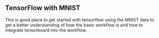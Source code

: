 ## TensorFlow with MNIST

This is good place to get started with tensorflow using the MNIST data to get a better understanding of how the basic workflow is and how to integrate tensorboard into the workflow.
